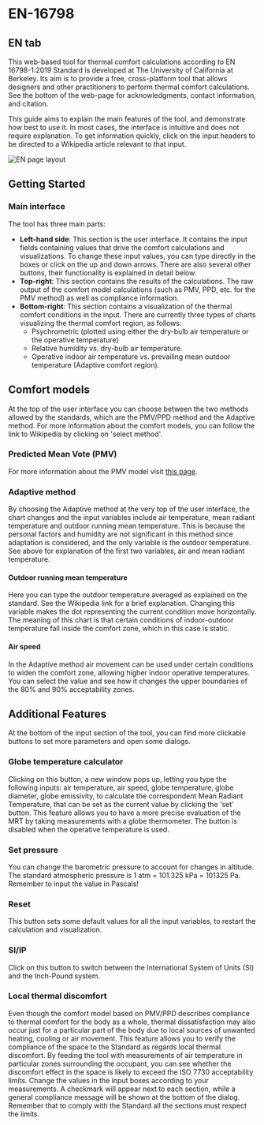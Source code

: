 # EN-16798

## EN tab

This web-based tool for thermal comfort calculations according to EN 16798-1:2019 Standard is developed at The University of California at Berkeley. Its aim is to provide a free, cross-platform tool that allows designers and other practitioners to perform thermal comfort calculations. See the bottom of the web-page for acknowledgments, contact information, and citation.

This guide aims to explain the main features of the tool, and demonstrate how best to use it. In most cases, the interface is intuitive and does not require explanation. To get information quickly, click on the input headers to be directed to a Wikipedia article relevant to that input.

![EN page layout](https://github.com/CenterForTheBuiltEnvironment/comfort_tool/tree/628218ce75ac8dadd1f410dd55f39522d5004832/docs/.gitbook/assets/help-EN.jpg)

## Getting Started

### Main interface

The tool has three main parts:

* **Left-hand side**: This section is the user interface. It contains the input fields containing values that drive the comfort calculations and visualizations. To change these input values, you can type directly in the boxes or click on the up and down arrows. There are also several other buttons, their functionality is explained in detail below.
* **Top-right**: This section contains the results of the calculations. The raw output of the comfort model calculations \(such as PMV, PPD, etc. for the PMV method\) as well as compliance information.
* **Bottom-right**: This section contains a visualization of the thermal comfort conditions in the input. There are currently three types of charts visualizing the thermal comfort region, as follows:
  * Psychrometric \(plotted using either the dry-bulb air temperature or the operative temperature\)
  * Relative humidity vs. dry-bulb air temperature.
  * Operative indoor air temperature vs. prevailing mean outdoor temperature \(Adaptive comfort region\).

## Comfort models

At the top of the user interface you can choose between the two methods allowed by the standards, which are the PMV/PPD method and the Adaptive method. For more information about the comfort models, you can follow the link to Wikipedia by clicking on 'select method'.

### Predicted Mean Vote \(PMV\)

For more information about the PMV model visit [this page](http://centerforthebuiltenvironment.github.io/comfort_tool/docs/pmv).

### Adaptive method

By choosing the Adaptive method at the very top of the user interface, the chart changes and the input variables include air temperature, mean radiant temperature and outdoor running mean temperature. This is because the personal factors and humidity are not significant in this method since adaptation is considered, and the only variable is the outdoor temperature. See above for explanation of the first two variables, air and mean radiant temperature.

#### Outdoor running mean temperature

Here you can type the outdoor temperature averaged as explained on the standard. See the Wikipedia link for a brief explanation. Changing this variable makes the dot representing the current condition move horizontally. The meaning of this chart is that certain conditions of indoor-outdoor temperature fall inside the comfort zone, which in this case is static.

#### Air speed

In the Adaptive method air movement can be used under certain conditions to widen the comfort zone, allowing higher indoor operative temperatures. You can select the value and see how it changes the upper boundaries of the 80% and 90% acceptability zones.

## Additional Features

At the bottom of the input section of the tool, you can find more clickable buttons to set more parameters and open some dialogs.

### Globe temperature calculator

Clicking on this button, a new window pops up, letting you type the following inputs: air temperature, air speed, globe temperature, globe diameter, globe emissivity, to calculate the correspondent Mean Radiant Temperature, that can be set as the current value by clicking the 'set' button. This feature allows you to have a more precise evaluation of the MRT by taking measurements with a globe thermometer. The button is disabled when the operative temperature is used.

### Set pressure

You can change the barometric pressure to account for changes in altitude. The standard atmospheric pressure is 1 atm = 101.325 kPa = 101325 Pa. Remember to input the value in Pascals!

### Reset

This button sets some default values for all the input variables, to restart the calculation and visualization.

### SI/IP

Click on this button to switch between the International System of Units \(SI\) and the Inch-Pound system.

### Local thermal discomfort

Even though the comfort model based on PMV/PPD describes compliance to thermal comfort for the body as a whole, thermal dissatisfaction may also occur just for a particular part of the body due to local sources of unwanted heating, cooling or air movement. This feature allows you to verify the compliance of the space to the Standard as regards local thermal discomfort. By feeding the tool with measurements of air temperature in particular zones surrounding the occupant, you can see whether the discomfort effect in the space is likely to exceed the ISO 7730 acceptability limits. Change the values in the input boxes according to your measurements. A checkmark will appear next to each section, while a general compliance message will be shown at the bottom of the dialog. Remember that to comply with the Standard all the sections must respect the limits.

